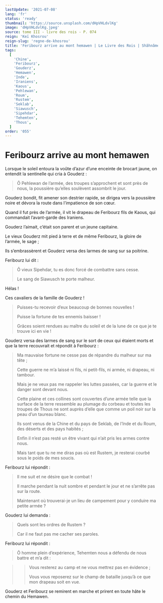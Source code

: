```yaml
---
lastUpdate: '2021-07-08'
lang: 'fr'
status: 'ready'
thumbnail: 'https://source.unsplash.com/dHpVHLdvlKg'
image: 'dHpVHLdvlKg.jpeg'
source: tome III - livre des rois - P. 074
reign: 'Keï Khosrou'
reign-slug: 'regne-de-khosrou'
title: 'Feribourz arrive au mont hemawen | Le Livre des Rois | Shâhnâmeh'
tags:
  [
    'Chine',
    'Feribourz',
    'Gouderz',
    'Hemawen',
    'Inde',
    'Iraniens',
    'Kaous',
    'Pehlewan',
    'Roum',
    'Rustem',
    'Seklab',
    'Siawusch',
    'Sipehdar',
    'Tehemten',
    'Thous',
  ]
order: '055'
---
```


<!-- LTeX: language=fr -->

# Feribourz arrive au mont hemawen

Lorsque le soleil entoura la voûte d’azur d’une enceinte de brocart jaune, on entendit la sentinelle qui cria à Gouderz :

> Ô Pehlewan de l’armée, des troupes s’approchent et sont près de nous, la poussière qu’elles soulèvent assombrit le jour.

Gouderz bondit, fit amener son destrier rapide, se dirigea vers la poussière noire et dévora la route dans l’impatience de son cœur.

Quand il fut près de l’armée, il vit le drapeau de Feribourz fils de Kaous, qui commandait l’avant-garde des Iraniens.

Gouderz l’aimait, c’était son parent et un jeune capitaine.

Le vieux Gouderz mit pied à terre et de même Feribourz, la gloire de l’armée, le sage ;

Ils s’embrassèrent et Gouderz versa des larmes de sang sur sa poitrine.

Feribourz lui dit :

> Ô vieux Sipehdar, tu es donc forcé de combattre sans cesse.
>
> Le sang de Siawusch te porte malheur.

Hélas !

Ces cavaliers de la famille de Gouderz !

> Puisses-tu recevoir d’eux beaucoup de bonnes nouvelles !
>
> Puisse la fortune de tes ennemis baisser !
>
> Grâces soient rendues au maître du soleil et de la lune de ce que je te trouve ici en vie !

Gouderz versa des larmes de sang sur le sort de ceux qui étaient morts et que la terre recouvrait et répondit à Feribourz :

> Ma mauvaise fortune ne cesse pas de répandre du malheur sur ma tête ;
>
> Cette guerre ne m’a laissé ni fils, ni petit-fils, ni armée, ni drapeau, ni tambour.
>
> Mais je ne veux pas me rappeler les luttes passées, car la guerre et le danger sont devant nous.
>
> Cette plaine et ces collines sont couvertes d’une armée telle que la surface de la terre ressemble au plumage du corbeau et toutes les troupes de Thous ne sont auprès d’elle que comme un poil noir sur la peau d’un taureau blanc.
>
> Ils sont venus de la Chine et du pays de Seklab, de l’Inde et du Roum, des déserts et des pays habités ;
>
> Enfin il n’est pas resté un être vivant qui n’ait pris les armes contre nous.
>
> Mais tant que tu ne me diras pas où est Rustem, je resterai courbé sous le poids de mes soucis.

Feribourz lui répondit :

> Il me suit et ne désire que le combat !
>
> Il marche pendant la nuit sombre et pendant le jour et ne s’arrête pas sur la route.
>
> Maintenant où trouverai-je un lieu de campement pour y conduire ma petite armée ?

Gouderz lui demanda :

> Quels sont les ordres de Rustem ?
>
> Car il ne faut pas me cacher ses paroles.

Feribourz lui répondit :

> Ô homme plein d’expérience, Tehemten nous a défendu de nous battre et m’a dit :

> > Vous resterez au camp et ne vous mettrez pas en évidence ;
> >
> > Vous vous reposerez sur le champ de bataille jusqu’à ce que mon drapeau soit en vue.

Gouderz et Feribourz se remirent en marche et prirent en toute hâte le chemin du Hemawen.

